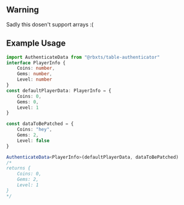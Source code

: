 ## Warning 
Sadly this dosen't support arrays :(

## Example Usage 
```typescript
import AuthenticateData from "@rbxts/table-authenticator"
interface PlayerInfo {
    Coins: number,
    Gems: number,
    Level: number
}
const defaultPlayerData: PlayerInfo = {
    Coins: 0,
    Gems: 0,
    Level: 1
}

const dataToBePatched = {
    Coins: "hey",
    Gems: 2,
    Level: false
}

AuthenticateData<PlayerInfo>(defaultPlayerData, dataToBePatched) 
/*
returns {
    Coins: 0,
    Gems: 2,
    Level: 1
}
*/
```